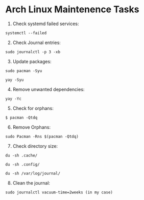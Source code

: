 # Arch Linux Maintenence Tasks

1. Check systemd failed services:

```
systemctl --failed
```

2. Check Journal entries:

```
sudo journalctl -p 3 -xb
```

3. Update packages:

```
sudo pacman -Syu

yay -Syu
```

4. Remove unwanted dependencies:

```
yay -Yc
```

5. Check for orphans:

```
$ pacman -Qtdq
```

6. Remove Orphans:

```
sudo Pacman -Rns $(pacman -Qtdq)
```

7. Check directory size:

```
du -sh .cache/

du -sh .config/

du -sh /var/log/journal/
```

8. Clean the journal:

```
sudo journalctl vacuum-time=2weeks (in my case)
```
